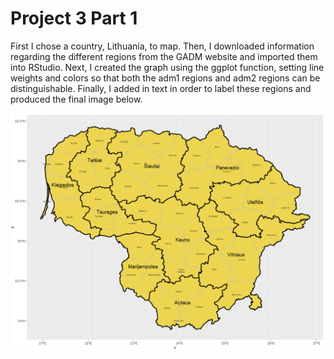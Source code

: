 # Project 3 Part 1

First I chose a country, Lithuania, to map. Then, I downloaded information regarding the different regions from the GADM website and imported them into RStudio. Next, I created the graph using the ggplot function, setting line weights and colors so that both the adm1 regions and adm2 regions can be distinguishable. Finally, I added in text in order to label these regions and produced the final image below. 


![](proj3part1.PNG)
